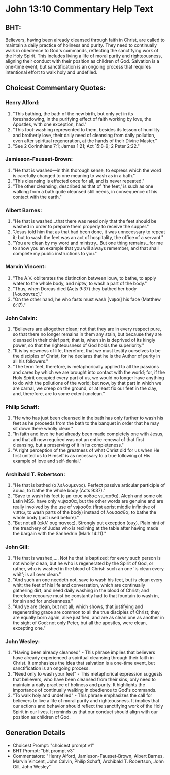 # John 13:10 Commentary Help Text

## BHT:
Believers, having been already cleansed through faith in Christ, are called to maintain a daily practice of holiness and purity. They need to continually walk in obedience to God's commands, reflecting the sanctifying work of the Holy Spirit. This includes living a life of moral purity and righteousness, aligning their conduct with their position as children of God. Salvation is a one-time event, but sanctification is an ongoing process that requires intentional effort to walk holy and undefiled.

## Choicest Commentary Quotes:
### Henry Alford:
1. "This bathing, the bath of the new birth, but only yet in its foreshadowing, in the purifying effect of faith working by love, the Apostles, with one exception, had."
2. "This foot-washing represented to them, besides its lesson of humility and brotherly love, their daily need of cleansing from daily pollution, even after spiritual regeneration, at the hands of their Divine Master."
3. "See 2 Corinthians 7:1; James 1:21; Act 15:8-9; 2 Peter 2:22."

### Jamieson-Fausset-Brown:
1. "He that is washed—in this thorough sense, to express which the word is carefully changed to one meaning to wash as in a bath."
2. "This cleansing is effected once for all, and is never repeated."
3. "The other cleansing, described as that of 'the feet,' is such as one walking from a bath quite cleansed still needs, in consequence of his contact with the earth."

### Albert Barnes:
1. "He that is washed...that there was need only that the feet should be washed in order to prepare them properly to receive the supper." 
2. "Jesus told him that as that had been done, it was unnecessary to repeat it; but to wash the feet was an act of hospitality, the office of a servant."
3. "You are clean by my word and ministry...But one thing remains...for me to show you an example that you will always remember, and that shall complete my public instructions to you."

### Marvin Vincent:
1. "The A.V. obliterates the distinction between louw, to bathe, to apply water to the whole body, and niptw, to wash a part of the body."
2. "Thus, when Dorcas died (Acts 9:37) they bathed her body [λουσαντες]."
3. "On the other hand, he who fasts must wash [νιψαι] his face (Matthew 6:17)."

### John Calvin:
1. "Believers are altogether clean; not that they are in every respect pure, so that there no longer remains in them any stain, but because they are cleansed in their chief part; that is, when sin is deprived of its kingly power, so that the righteousness of God holds the superiority."
2. "It is by newness of life, therefore, that we must testify ourselves to be the disciples of Christ, for he declares that he is the Author of purity in all his followers."
3. "The term feet, therefore, is metaphorically applied to all the passions and cares by which we are brought into contact with the world; for, if the Holy Spirit occupied every part of us, we would no longer have anything to do with the pollutions of the world; but now, by that part in which we are carnal, we creep on the ground, or at least fix our feet in the clay, and, therefore, are to some extent unclean."

### Philip Schaff:
1. "He who has just been cleansed in the bath has only further to wash his feet as he proceeds from the bath to the banquet in order that he may sit down there wholly clean."
2. "In faith and love he had already been made completely one with Jesus, and that all now required was not an entire renewal of that first cleansing, but a preserving of it in its completeness."
3. "A right perception of the greatness of what Christ did for us when He first united us to Himself is as necessary to a true following of His example of love and self-denial."

### Archibald T. Robertson:
1. "He that is bathed (ο λελουμενος). Perfect passive articular participle of λουω, to bathe the whole body (Acts 9:37)."
2. "Save to wash his feet (ε μη τους ποδας νιψασθα). Aleph and some old Latin MSS. have only νιψασθα, but the other words are genuine and are really involved by the use of νιψασθα (first aorist middle infinitive of νιπτω, to wash parts of the body) instead of λουσασθα, to bathe the whole body (just used before)."
3. "But not all (αλλ' ουχ παντες). Strongly put exception (ουχ). Plain hint of the treachery of Judas who is reclining at the table after having made the bargain with the Sanhedrin (Mark 14:11)."

### John Gill:
1. "He that is washed,.... Not he that is baptized; for every such person is not wholly clean, but he who is regenerated by the Spirit of God, or rather, who is washed in the blood of Christ: such an one 'is clean every whit'; is all over clean."
2. "And such an one needeth not, save to wash his feet, but is clean every whit; the feet of his life and conversation, which are continually gathering dirt, and need daily washing in the blood of Christ; and therefore recourse must be constantly had to that fountain to wash in, for sin and for uncleanness."
3. "And ye are clean, but not all; which shows, that justifying and regenerating grace are common to all the true disciples of Christ; they are equally born again, alike justified, and are as clean one as another in the sight of God; not only Peter, but all the apostles, were clean, excepting one."

### John Wesley:
1. "Having been already cleansed" - This phrase implies that believers have already experienced a spiritual cleansing through their faith in Christ. It emphasizes the idea that salvation is a one-time event, but sanctification is an ongoing process.
2. "Need only to wash your feet" - This metaphorical expression suggests that believers, who have been cleansed from their sins, only need to maintain a daily practice of holiness and purity. It highlights the importance of continually walking in obedience to God's commands.
3. "To walk holy and undefiled" - This phrase emphasizes the call for believers to live a life of moral purity and righteousness. It implies that our actions and behavior should reflect the sanctifying work of the Holy Spirit in our lives. It reminds us that our conduct should align with our position as children of God.


## Generation Details
- Choicest Prompt: "choicest prompt v1"
- BHT Prompt: "bht prompt v3"
- Commentators: "Henry Alford, Jamieson-Fausset-Brown, Albert Barnes, Marvin Vincent, John Calvin, Philip Schaff, Archibald T. Robertson, John Gill, John Wesley"
